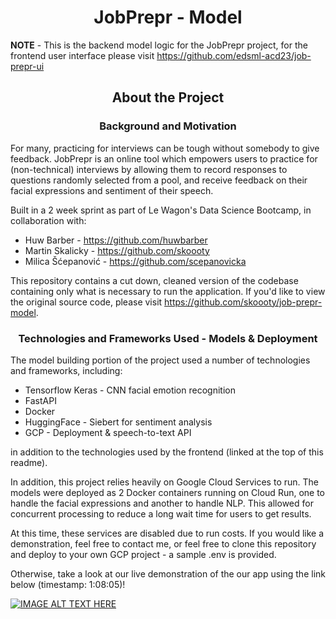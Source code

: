 <h1 align='center'>JobPrepr - Model</h1>

**NOTE** - This is the backend model logic for the JobPrepr project, for the frontend user interface please visit https://github.com/edsml-acd23/job-prepr-ui


<h2 align='center'> About the Project</h2>

<h3 align='center'>Background and Motivation</h3>

For many, practicing for interviews can be tough without somebody to give feedback. JobPrepr is an online tool which empowers users to practice for (non-technical) interviews by allowing them to record responses to questions randomly selected from a pool, and receive feedback on their facial expressions and sentiment of their speech.

Built in a 2 week sprint as part of Le Wagon's Data Science Bootcamp, in collaboration with:

- Huw Barber - https://github.com/huwbarber
- Martin Skalicky - https://github.com/skoooty
- Milica Šćepanović - https://github.com/scepanovicka

This repository contains a cut down, cleaned version of the codebase containing only what is necessary to run the application. If you'd like to view the original source code, please visit https://github.com/skoooty/job-prepr-model.

<h3 align='center'>Technologies and Frameworks Used - Models & Deployment</h3>

The model building portion of the project used a number of technologies and frameworks, including:

- Tensorflow Keras - CNN facial emotion recognition
- FastAPI
- Docker
- HuggingFace - Siebert for sentiment analysis
- GCP - Deployment & speech-to-text API

in addition to the technologies used by the frontend (linked at the top of this readme).

In addition, this project relies heavily on Google Cloud Services to run. The models were deployed as 2 Docker containers running on Cloud Run, one to handle the facial expressions and another to handle NLP. This allowed for concurrent processing to reduce a long wait time for users to get results.

At this time, these services are disabled due to run costs. If you would like a demonstration, feel free to contact me, or feel free to clone this repository and deploy to your own GCP project - a sample .env is provided.

Otherwise, take a look at our live demonstration of the our app using the link below (timestamp: 1:08:05)!

[![IMAGE ALT TEXT HERE](https://img.youtube.com/vi/slVi4kWBiH4/0.jpg)](https://youtu.be/slVi4kWBiH4?t=4083)
